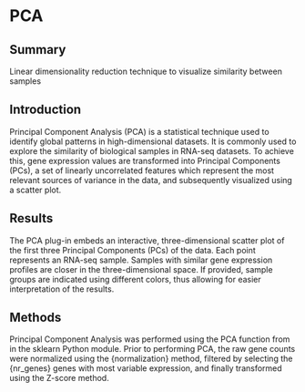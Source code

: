 PCA
================
Summary
----------------
Linear dimensionality reduction technique to visualize similarity between samples

Introduction
----------------
Principal Component Analysis (PCA) is a statistical technique used to identify global patterns in high-dimensional datasets. It is commonly used to explore the similarity of biological samples in RNA-seq datasets. To achieve this, gene expression values are transformed into Principal Components (PCs), a set of linearly uncorrelated features which represent the most relevant sources of variance in the data, and subsequently visualized using a scatter plot.

Results
----------------
The PCA plug-in embeds an interactive, three-dimensional scatter plot of the first three Principal Components (PCs) of the data. Each point represents an RNA-seq sample. Samples with similar gene expression profiles are closer in the three-dimensional space. If provided, sample groups are indicated using different colors, thus allowing for easier interpretation of the results.

Methods
----------------
Principal Component Analysis was performed using the PCA function from in the sklearn Python module. Prior to performing PCA, the raw gene counts were normalized using the {normalization} method, filtered by selecting the {nr_genes} genes with most variable expression, and finally transformed using the Z-score method.
